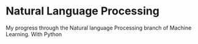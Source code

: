 # Natural Language Processing
My progress through the Natural language Processing branch of Machine Learning. 
With Python

